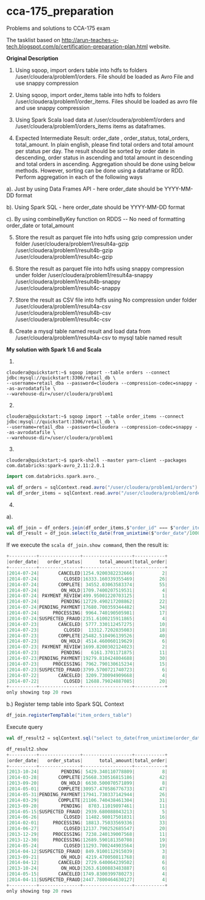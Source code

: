 # cca-175_preparation
Problems and solutions to CCA-175 exam

The tasklist based on http://arun-teaches-u-tech.blogspot.com/p/certification-preparation-plan.html website. 

__Original Description__
1. Using sqoop, import orders table into hdfs to folders /user/cloudera/problem1/orders. File should be loaded as Avro File and use snappy compression

2. Using sqoop, import order_items table into hdfs to folders /user/cloudera/problem1/order_items. Files should be loaded as avro file and use snappy compression

3. Using Spark Scala load data at /user/cloudera/problem1/orders and /user/cloudera/problem1/orders_items items as dataframes. 

4. Expected Intermediate Result: order_date , order_status, total_orders, total_amount. In plain english, please find total orders and total amount per status per day. The result should be sorted by order date in descending, order status in ascending and total amount in descending and total orders in ascending. Aggregation should be done using below methods. However, sorting can be done using a dataframe or RDD. Perform aggregation in each of the following ways

a). Just by using Data Frames API - here order_date should be YYYY-MM-DD format

b). Using Spark SQL  - here order_date should be YYYY-MM-DD format

c). By using combineByKey function on RDDS -- No need of formatting order_date or total_amount

5. Store the result as parquet file into hdfs using gzip compression under folder
/user/cloudera/problem1/result4a-gzip
/user/cloudera/problem1/result4b-gzip
/user/cloudera/problem1/result4c-gzip

6. Store the result as parquet file into hdfs using snappy compression under folder
/user/cloudera/problem1/result4a-snappy
/user/cloudera/problem1/result4b-snappy
/user/cloudera/problem1/result4c-snappy

7. Store the result as CSV file into hdfs using No compression under folder
/user/cloudera/problem1/result4a-csv
/user/cloudera/problem1/result4b-csv
/user/cloudera/problem1/result4c-csv

8. Create a mysql table named result and load data from /user/cloudera/problem1/result4a-csv to mysql table named result 

__My solution with Spark 1.6 and Scala__

1.

```console
cloudera@quickstart:~$ sqoop import --table orders --connect jdbc:mysql://quickstart:3306/retail_db \
--username=retail_dba --password=cloudera --compression-codec=snappy --as-avrodatafile \
--warehouse-dir=/user/cloudera/problem1
```

2.

```console
cloudera@quickstart:~$ sqoop import --table order_items --connect jdbc:mysql://quickstart:3306/retail_db \
--username=retail_dba --password=cloudera --compression-codec=snappy --as-avrodatafile \
--warehouse-dir=/user/cloudera/problem1
```

3.

```console
cloudera@quickstart:~$ spark-shell --master yarn-client --packages com.databricks:spark-avro_2.11:2.0.1
```

```scala
import com.databricks.spark.avro._

val df_orders = sqlContext.read.avro("/user/cloudera/problem1/orders")
val df_order_items = sqlContext.read.avro("/user/cloudera/problem1/order_items")

```

4. 

a).
```scala
val df_join = df_orders.join(df_order_items,$"order_id" === $"order_item_order_id","inner")
val df_result = df_join.select(to_date(from_unixtime($"order_date"/1000)).alias("order_date"),$"order_status", $"order_item_subtotal".alias("total_amount"),$"order_id").groupBy($"order_date",$"order_status").agg(sum($"total_amount").alias("total_amount"), countDistinct($"order_id").alias("total_order")).orderBy($"order_date".desc, $"order_status".asc, $"total_amount".desc,$"total_order".asc)

```

If we execute the ```scala df_join.show command```, then the result is:

```scala 
+----------+---------------+------------------+-----------+                     
|order_date|   order_status|      total_amount|total_order|
+----------+---------------+------------------+-----------+
|2014-07-24|       CANCELED|1254.9200382232666|          2|
|2014-07-24|         CLOSED|16333.160339355469|         26|
|2014-07-24|       COMPLETE| 34552.03063583374|         55|
|2014-07-24|        ON_HOLD|1709.7400207519531|          4|
|2014-07-24| PAYMENT_REVIEW|499.95001220703125|          1|
|2014-07-24|        PENDING|12729.490217208862|         22|
|2014-07-24|PENDING_PAYMENT|17680.700359344482|         34|
|2014-07-24|     PROCESSING| 9964.740190505981|         17|
|2014-07-24|SUSPECTED_FRAUD|2351.6100215911865|          4|
|2014-07-23|       CANCELED| 5777.330112457275|         10|
|2014-07-23|         CLOSED|  13312.7202835083|         18|
|2014-07-23|       COMPLETE|25482.510496139526|         40|
|2014-07-23|        ON_HOLD| 4514.460060119629|          6|
|2014-07-23| PAYMENT_REVIEW|1699.8200302124023|          2|
|2014-07-23|        PENDING|   6161.3701171875|         11|
|2014-07-23|PENDING_PAYMENT|19279.810424804688|         30|
|2014-07-23|     PROCESSING| 7962.790130615234|         15|
|2014-07-23|SUSPECTED_FRAUD|3799.5700721740723|          6|
|2014-07-22|       CANCELED| 3209.730094909668|          4|
|2014-07-22|         CLOSED| 12688.79024887085|         20|
+----------+---------------+------------------+-----------+
only showing top 20 rows

```

b.)
Register temp table into Spark SQL Context
```scala 
df_join.registerTempTable("item_orders_table")
```
Execute query
```scala 
val df_result2 = sqlContext.sql("select to_date(from_unixtime(order_date/1000)) as order_date, order_status , sum(order_item_subtotal) as total_amount,count(distinct order_id) total_order from item_orders_table group by order_date, order_status order by 1 desc, 2 asc, 3 asc, 4 desc")
```

```scala 
df_result2.show
+----------+---------------+------------------+-----------+                     
|order_date|   order_status|      total_amount|total_order|
+----------+---------------+------------------+-----------+
|2013-10-24|        PENDING| 5429.340110778809|          8|
|2014-03-28|       COMPLETE|25668.330516815186|         42|
|2013-09-20|        ON_HOLD| 6630.500070571899|          8|
|2014-05-01|       COMPLETE|30957.470586776733|         47|
|2014-05-31|PENDING_PAYMENT|17941.730337142944|         26|
|2014-03-29|       COMPLETE|21106.740438461304|         31|
|2013-09-20|        PENDING|  8703.11019897461|         11|
|2014-05-15|SUSPECTED_FRAUD| 2939.680088043213|          5|
|2014-06-26|         CLOSED| 11482.98017501831|         16|
|2014-02-01|     PROCESSING| 18813.75033569336|         33|
|2014-06-27|         CLOSED|12137.790252685547|         20|
|2013-12-29|     PROCESSING| 7238.240139007568|         11|
|2013-12-30|     PROCESSING|12689.590181350708|         19|
|2014-05-24|         CLOSED|11293.700244903564|         19|
|2014-04-12|SUSPECTED_FRAUD| 849.9100112915039|          3|
|2013-09-21|        ON_HOLD| 4219.470050811768|          8|
|2014-04-12|       CANCELED| 2729.640064239502|          6|
|2013-10-24|        ON_HOLD|3263.6100883483887|          6|
|2014-05-15|       CANCELED|1749.8300399780273|          4|
|2014-04-11|SUSPECTED_FRAUD|2447.7800464630127|          4|
+----------+---------------+------------------+-----------+
only showing top 20 rows

```

```scala 
```

```scala 
```




